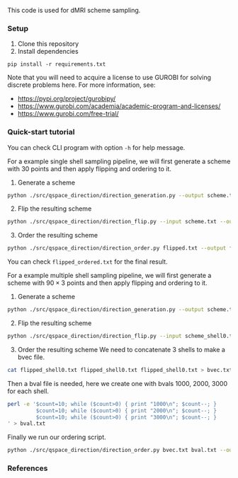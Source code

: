This code is used for dMRI scheme sampling.

### Setup

1. Clone this repository 
2. Install dependencies
```
pip install -r requirements.txt
```
Note that you will need to acquire a license to use GUROBI for solving discrete problems here. For more information, see:
+ https://pypi.org/project/gurobipy/
+ https://www.gurobi.com/academia/academic-program-and-licenses/
+ https://www.gurobi.com/free-trial/

### Quick-start tutorial 

You can check CLI program with option `-h` for help message.

For a example single shell sampling pipeline, we will first generate a scheme with 30 points and then apply flipping and ordering to it.

1. Generate a scheme
```bash
python ./src/qspace_direction/direction_generation.py --output scheme.txt -n 30
```

2. Flip the resulting scheme
```bash
python ./src/qspace_direction/direction_flip.py --input scheme.txt --output flipped.txt
```

3. Order the resulting scheme
```bash
python ./src/qspace_direction/direction_order.py flipped.txt --output flipped_ordered.txt
```

You can check `flipped_ordered.txt` for the final result. 

For a example multiple shell sampling pipeline, we will first generate a scheme with $90\times 3$ points and then apply flipping and ordering to it.

1. Generate a scheme
```bash
python ./src/qspace_direction/direction_generation.py --output scheme.txt -n 90,90,90
```

2. Flip the resulting scheme
```bash
python ./src/qspace_direction/direction_flip.py --input scheme_shell0.txt,scheme_shell1.txt,scheme_shell2.txt --output flipped.txt 
```

3. Order the resulting scheme
We need to concatenate 3 shells to make a bvec file.
```bash
cat flipped_shell0.txt flipped_shell0.txt flipped_shell0.txt > bvec.txt
```
Then a bval file is needed, here we create one with bvals 1000, 2000, 3000 for each shell.
```bash
perl -e '$count=10; while ($count>0) { print "1000\n"; $count--; }
         $count=10; while ($count>0) { print "2000\n"; $count--; }
         $count=10; while ($count>0) { print "3000\n"; $count--; }
' > bval.txt
```
Finally we run our ordering script.
```bash
python ./src/qspace_direction/direction_order.py bvec.txt bval.txt --output flipped_ordered.txt
```

### References